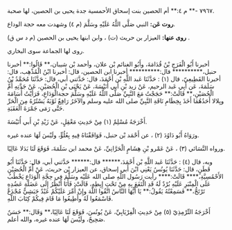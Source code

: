 ٧٩٦٧ -** م ٤:** أم الحصين بنت إسحاق الأحمسية جدة يحيى بن الحصين، لها صحبة.

**روت عَن:** النبي صَلَّى اللَّهُ عَلَيْهِ وسَلَّمَ (م ٤) وشهدت معه حجة الوداع.

**روى عنها:** العيزار بن حريث (ت) ، وابن ابنها يحيى بن الحصين (م د س ق) .

روى لها الجماعة سوى البخاري.

أخبرنا أَبُو الْفَرَجِ بْنُ قُدَامَةَ، وأَبُو الغنائم بْن علان، وأحمد بْن شيبان،** قَالُوا:** أخبرنا حنبل،********** قال:********** أخبرنا ابن الحصين، قال: أخبرنا ابْنُ الْمُذْهِب، قال: أخبرنا القَطِيعِيّ، قال (١) : حَدَّثَنَا عَبد اللَّهِ بْن أَحْمَدَ، قال: حَدَّثني أبي، قال: حَدَّثَنَا مُحَمَّدُ بْنُ سَلَمَةَ، عَن أَبِي عَبد الرحيم، عَنْ زيد بْنِ أَبي أُنَيْسَةَ، عَنْ يَحْيَى بْنِ الْحُصَيْنِ، عَنْ جَدَّتِهِ أُمِّ الْحُصَيْنِ،** قَالَتْ:** حَجَجْتُ مَعَ النَّبِيِّ صَلَّى اللَّهُ عَلَيْهِ وسَلَّمَ حجةالْوَدَاعِ، فَرَأَيْتُ أُسَامَةَ وبِلالا أَحَدُهُمَا أَخَذَ بِخِطَامِ نَاقَةِ النَّبِيِّ صلى الله عليه وسلم والآخَرُ رَافِعٌ ثَوْبَهُ يَسْتُرُهُ مِنَ الْحَرِّ حَتَّى رَمَى جَمْرَةَ الْعَقَبَةِ.

أَخْرَجَهُ مُسْلِمٌ (١) مِنْ حَدِيثِ مَعْقِلٍ، عَنْ زَيْدِ بْنِ أَبي أُنَيْسَةَ.

ورَوَاهُ أَبُو دَاوُدَ (٢) ، عن أَحْمَد بْن حنبل، فَوَافَقْنَاهُ فِيهِ بِعُلُوٍّ، ولَيْسَ لَهَا عنده غيره.

ورواه النَّسَائي (٣) ، عَنْ عَمْرو بْنِ هِشَامٍ الْحَرَّانِيِّ، عَنْ محمد ابن سَلَمَةَ، فَوَقَعَ لَنَا بَدَلا عَالِيًا.

وبه، قال (٤) : حَدَّثَنَا عَبد اللَّهِ بْن أَحْمَدَ،****** قال:****** حَدَّثني أبي، قال: حَدَّثَنَا أَبُو قَطَنٍ، قال: حَدَّثَنَا يُونُسُ يَعْنِي ابْنَ أَبي إسحاق، عن العيزار بْن حريث، عَنْ أُمِّ الْحُصَيْنِ الأَحْمُسِيَّةِ،**** قَالَتْ:**** رأيت رَسُول اللَّهِ صلى الله عَلَيْه وسَلَّمَ فِي حِجَّةِ الْوَدَاعِ يَخْطُبُ عَلَى الْمِنْبَرِ عَلَيْهِ بُرْدٌ لَهُ قَدِ الْتَفَعَ بِهِ مِنْ تَحْتِ إِبِطِهِ، قَالَتْ: فَأَنَا أَنْظُرُ إِلَى عَضَلَةِ عَضُدِهِ تَرْتَجُّ،** فَسَمِعْتُهُ يَقُولُ:** يَا أَيُّهَا النَّاسُ اتَّقُوا اللَّهَ وإِنْ أُمِّرَ عَلَيْكُمْ عَبْدٌ حَبَشِيٌّ مُجْدَعٌ فَاسْمَعُوا لَهُ وأَطِيعُوا مَا قَامَ فِيكُمْ كِتَابَ اللَّهِ.

أَخْرَجَهُ التِّرْمِذِيّ (٥) مِنْ حَدِيثِ الْفِرْيَابِيِّ، عَنْ يُونُسَ، فَوَقَعَ لَنَا عَالِيًا،** وَقَال:** حَسَنٌ صَحِيحٌ، ولَيْسَ لَهَا عنده غيره، والله أعلم.